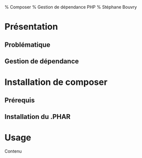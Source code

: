 % Composer
% Gestion de dépendance PHP
% Stéphane Bouvry

# Présentation

## Problématique

## Gestion de dépendance

# Installation de composer

## Prérequis

## Installation du .PHAR

# Usage

Contenu